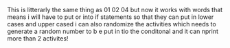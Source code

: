 This is litterarly the same thing as 01 02 04 but now it works with words
that means i will have to put or into if statements so that they can put in lower cases and upper cased
i can also randomize the activities which needs to generate a random number to b
e put in tio  the conditonal and it can nprint more than 2 activites!